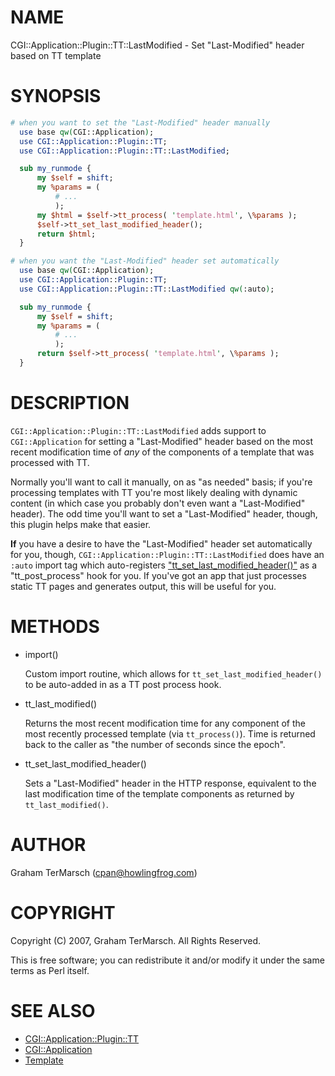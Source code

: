 # NAME

CGI::Application::Plugin::TT::LastModified - Set "Last-Modified" header based on TT template

# SYNOPSIS

```perl
# when you want to set the "Last-Modified" header manually
  use base qw(CGI::Application);
  use CGI::Application::Plugin::TT;
  use CGI::Application::Plugin::TT::LastModified;

  sub my_runmode {
      my $self = shift;
      my %params = (
          # ...
          );
      my $html = $self->tt_process( 'template.html', \%params );
      $self->tt_set_last_modified_header();
      return $html;
  }

# when you want the "Last-Modified" header set automatically
  use base qw(CGI::Application);
  use CGI::Application::Plugin::TT;
  use CGI::Application::Plugin::TT::LastModified qw(:auto);

  sub my_runmode {
      my $self = shift;
      my %params = (
          # ...
          );
      return $self->tt_process( 'template.html', \%params );
  }
```

# DESCRIPTION

`CGI::Application::Plugin::TT::LastModified` adds support to
`CGI::Application` for setting a "Last-Modified" header based on the most
recent modification time of _any_ of the components of a template that was
processed with TT.

Normally you'll want to call it manually, on as "as needed" basis; if you're
processing templates with TT you're most likely dealing with dynamic content
(in which case you probably don't even want a "Last-Modified" header).  The odd
time you'll want to set a "Last-Modified" header, though, this plugin helps
make that easier.

**If** you have a desire to have the "Last-Modified" header set automatically
for you, though, `CGI::Application::Plugin::TT::LastModified` does have an
`:auto` import tag which auto-registers ["tt\_set\_last\_modified\_header()"](#tt_set_last_modified_header) as a
"tt\_post\_process" hook for you.  If you've got an app that just processes
static TT pages and generates output, this will be useful for you.

# METHODS

- import()

    Custom import routine, which allows for `tt_set_last_modified_header()` to
    be auto-added in as a TT post process hook.

- tt\_last\_modified()

    Returns the most recent modification time for any component of the most
    recently processed template (via `tt_process()`). Time is returned back to
    the caller as "the number of seconds since the epoch".

- tt\_set\_last\_modified\_header()

    Sets a "Last-Modified" header in the HTTP response, equivalent to the last
    modification time of the template components as returned by
    `tt_last_modified()`.

# AUTHOR

Graham TerMarsch (cpan@howlingfrog.com)

# COPYRIGHT

Copyright (C) 2007, Graham TerMarsch.  All Rights Reserved.

This is free software; you can redistribute it and/or modify it under the same
terms as Perl itself.

# SEE ALSO

- [CGI::Application::Plugin::TT](https://metacpan.org/pod/CGI%3A%3AApplication%3A%3APlugin%3A%3ATT)
- [CGI::Application](https://metacpan.org/pod/CGI%3A%3AApplication)
- [Template](https://metacpan.org/pod/Template)
